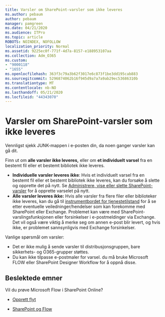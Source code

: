```yaml
---
title: Varsler om SharePoint-varsler som ikke leveres
ms.author: pebaum
author: pebaum
manager: pamgreen
ms.date: 04/21/2020
ms.audience: ITPro
ms.topic: article
ROBOTS: NOINDEX, NOFOLLOW
localization_priority: Normal
ms.assetid: 9225ec0f-771f-4d7a-8157-e188953107aa
ms.collection: Adm_O365
ms.custom:
- "9000118"
- "1655"
ms.openlocfilehash: 363f3c79a3b62f3017e6c873f1be3dd195cab883
ms.sourcegitcommit: 5296874062b16f945d9a7a7a9ab29ec53686310b
ms.translationtype: MT
ms.contentlocale: nb-NO
ms.lasthandoff: 05/21/2020
ms.locfileid: "44343070"
---
```

# <a name="sharepoint-alert-notifications-not-delivered"></a>Varsler om SharePoint-varsler som ikke leveres

Vennligst sjekk JUNK-mappen i e-posten din, da noen ganger varsler kan gå dit.

Finn ut om **alle varsler ikke leveres,** eller om **et individuelt varsel** fra en bestemt fil eller et bestemt bibliotek ikke leveres.

- **Individuelle varsler leveres ikke**: Hvis et individuelt varsel fra en bestemt fil eller et bestemt bibliotek ikke leveres, kan du forsøke å slette og opprette det på nytt. Se [Administrere, vise eller slette SharePoint-varsler](https://support.office.com/article/manage-view-or-delete-sharepoint-alerts-99dfb19c-9a90-4a8c-aba1-aa8c8afb0de2) for å opprette varselet på nytt.
- **Alle varsler leveres ikke:** Hvis alle varsler fra flere filer eller biblioteker ikke leveres, kan du gå til [instrumentbordet for tjenestetilstand](https://admin.microsoft.com/AdminPortal/Home#/servicehealth) for å se etter eventuelle veiledninger/hendelser som kan forekomme med SharePoint eller Exchange. Problemet kan være med SharePoint-varslingsfunksjonen eller forsinkelser i e-postmeldinger via Exchange. Det vil også være viktig å merke seg om annen e-post blir levert, og hvis ikke, er problemet sannsynligvis med Exchange forsinkelser.

Vanlige spørsmål om varsler:

- Det er ikke mulig å sende varsler til distribusjonsgruppen, bare sikkerhets- og O365-grupper støttes.
- Du kan ikke tilpasse e-postmaler for varsel. du må bruke Microsoft FLOW eller SharePoint Designer Workflow for å oppnå disse.

## <a name="related-topics"></a>Beslektede emner

Vil du prøve Microsoft Flow i SharePoint Online?

- [Opprett flyt](https://support.office.com/article/a9c3e03b-0654-46af-a254-20252e580d01)

- [SharePoint og Flow](https://flow.microsoft.com//blog/sharepoint-and-flow/)
